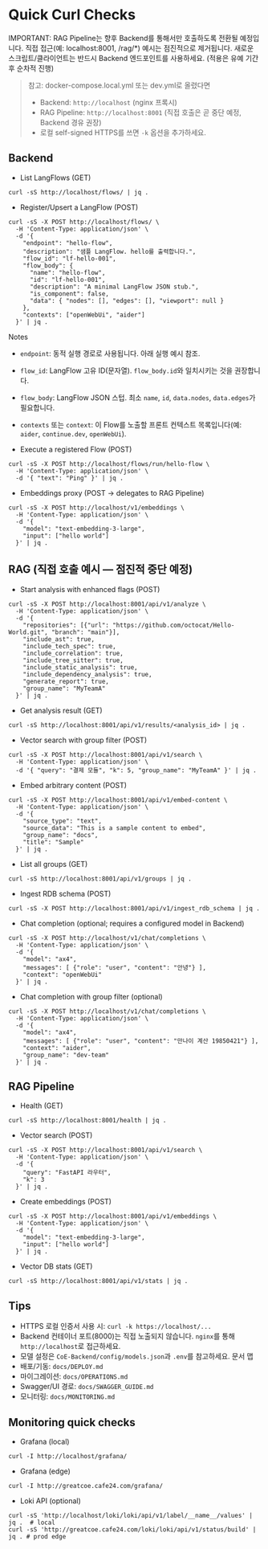 # Quick Curl Checks

IMPORTANT: RAG Pipeline는 향후 Backend를 통해서만 호출하도록 전환될 예정입니다.
직접 접근(예: localhost:8001, /rag/*) 예시는 점진적으로 제거됩니다. 새로운 스크립트/클라이언트는
반드시 Backend 엔드포인트를 사용하세요. (적용은 유예 기간 후 순차적 진행)

> 참고: docker-compose.local.yml 또는 dev.yml로 올렸다면
> - Backend: `http://localhost` (nginx 프록시)
> - RAG Pipeline: `http://localhost:8001` (직접 호출은 곧 중단 예정, Backend 경유 권장)
> - 로컬 self-signed HTTPS를 쓰면 `-k` 옵션을 추가하세요.

## Backend

- List LangFlows (GET)

```
curl -sS http://localhost/flows/ | jq .
```

- Register/Upsert a LangFlow (POST)

```
curl -sS -X POST http://localhost/flows/ \
  -H 'Content-Type: application/json' \
  -d '{
    "endpoint": "hello-flow",                             
    "description": "샘플 LangFlow. hello를 출력합니다.",
    "flow_id": "lf-hello-001",                           
    "flow_body": {                                        
      "name": "hello-flow",                             
      "id": "lf-hello-001",                             
      "description": "A minimal LangFlow JSON stub.",
      "is_component": false,
      "data": { "nodes": [], "edges": [], "viewport": null }
    },
    "contexts": ["openWebUi", "aider"]                  
  }' | jq .
```

Notes
- `endpoint`: 동적 실행 경로로 사용됩니다. 아래 실행 예시 참조.
- `flow_id`: LangFlow 고유 ID(문자열). `flow_body.id`와 일치시키는 것을 권장합니다.
- `flow_body`: LangFlow JSON 스텁. 최소 `name`, `id`, `data.nodes`, `data.edges`가 필요합니다.
- `contexts` 또는 `context`: 이 Flow를 노출할 프론트 컨텍스트 목록입니다(예: `aider`, `continue.dev`, `openWebUi`).

- Execute a registered Flow (POST)

```
curl -sS -X POST http://localhost/flows/run/hello-flow \
  -H 'Content-Type: application/json' \
  -d '{ "text": "Ping" }' | jq .
```

- Embeddings proxy (POST → delegates to RAG Pipeline)

```
curl -sS -X POST http://localhost/v1/embeddings \
  -H 'Content-Type: application/json' \
  -d '{
    "model": "text-embedding-3-large",
    "input": ["hello world"]
  }' | jq .
```

## RAG (직접 호출 예시 — 점진적 중단 예정)

- Start analysis with enhanced flags (POST)
```
curl -sS -X POST http://localhost:8001/api/v1/analyze \
  -H 'Content-Type: application/json' \
  -d '{
    "repositories": [{"url": "https://github.com/octocat/Hello-World.git", "branch": "main"}],
    "include_ast": true,
    "include_tech_spec": true,
    "include_correlation": true,
    "include_tree_sitter": true,
    "include_static_analysis": true,
    "include_dependency_analysis": true,
    "generate_report": true,
    "group_name": "MyTeamA"
  }' | jq .
```

- Get analysis result (GET)
```
curl -sS http://localhost:8001/api/v1/results/<analysis_id> | jq .
```

- Vector search with group filter (POST)
```
curl -sS -X POST http://localhost:8001/api/v1/search \
  -H 'Content-Type: application/json' \
  -d '{ "query": "결제 모듈", "k": 5, "group_name": "MyTeamA" }' | jq .
```

- Embed arbitrary content (POST)
```
curl -sS -X POST http://localhost:8001/api/v1/embed-content \
  -H 'Content-Type: application/json' \
  -d '{
    "source_type": "text",
    "source_data": "This is a sample content to embed",
    "group_name": "docs",
    "title": "Sample"
  }' | jq .
```

- List all groups (GET)
```
curl -sS http://localhost:8001/api/v1/groups | jq .
```

- Ingest RDB schema (POST)
```
curl -sS -X POST http://localhost:8001/api/v1/ingest_rdb_schema | jq .
```

- Chat completion (optional; requires a configured model in Backend)

```
curl -sS -X POST http://localhost/v1/chat/completions \
  -H 'Content-Type: application/json' \
  -d '{
    "model": "ax4",
    "messages": [ {"role": "user", "content": "안녕"} ],
    "context": "openWebUi"
  }' | jq .
```

- Chat completion with group filter (optional)

```
curl -sS -X POST http://localhost/v1/chat/completions \
  -H 'Content-Type: application/json' \
  -d '{
    "model": "ax4",
    "messages": [ {"role": "user", "content": "만나이 계산 19850421"} ],
    "context": "aider",
    "group_name": "dev-team"
  }' | jq .
```

## RAG Pipeline

- Health (GET)

```
curl -sS http://localhost:8001/health | jq .
```

- Vector search (POST)

```
curl -sS -X POST http://localhost:8001/api/v1/search \
  -H 'Content-Type: application/json' \
  -d '{
    "query": "FastAPI 라우터",
    "k": 3
  }' | jq .
```

- Create embeddings (POST)

```
curl -sS -X POST http://localhost:8001/api/v1/embeddings \
  -H 'Content-Type: application/json' \
  -d '{
    "model": "text-embedding-3-large",
    "input": ["hello world"]
  }' | jq .
```

- Vector DB stats (GET)

```
curl -sS http://localhost:8001/api/v1/stats | jq .
```

## Tips

- HTTPS 로컬 인증서 사용 시: `curl -k https://localhost/...`
- Backend 컨테이너 포트(8000)는 직접 노출되지 않습니다. `nginx`를 통해 `http://localhost`로 접근하세요.
- 모델 설정은 `CoE-Backend/config/models.json`과 `.env`를 참고하세요.
문서 맵
- 배포/기동: `docs/DEPLOY.md`
- 마이그레이션: `docs/OPERATIONS.md`
- Swagger/UI 경로: `docs/SWAGGER_GUIDE.md`
 - 모니터링: `docs/MONITORING.md`

## Monitoring quick checks

- Grafana (local)
```
curl -I http://localhost/grafana/
```

- Grafana (edge)
```
curl -I http://greatcoe.cafe24.com/grafana/
```

- Loki API (optional)
```
curl -sS 'http://localhost/loki/loki/api/v1/label/__name__/values' | jq .  # local
curl -sS 'http://greatcoe.cafe24.com/loki/loki/api/v1/status/build' | jq . # prod edge
```
